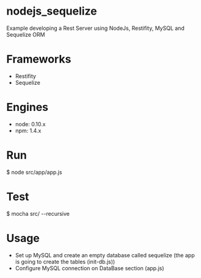 # nodejs_sequelize
Example developing a Rest Server using NodeJs, Restifity, MySQL and Sequelize ORM

# Frameworks
 - Restifity
 - Sequelize

# Engines
 - node: 0.10.x
 - npm: 1.4.x
 
# Run
$ node src/app/app.js

# Test
$ mocha src/ --recursive

# Usage
 - Set up MySQL and create an empty database called sequelize
      (the app is going to create the tables (init-db.js))
 - Configure MySQL connection on DataBase section (app.js)